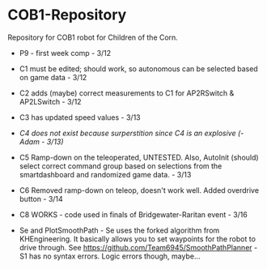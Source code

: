 # COB1-Repository
Repository for COB1 robot for Children of the Corn.

- P9 - first week comp - 3/12
- C1 must be edited; should work, so autonomous can be selected based on game data - 3/12
- C2 adds (maybe) correct measurements to C1 for AP2RSwitch & AP2LSwitch - 3/12
- C3 has updated speed values - 3/13
- *C4 does not exist because surperstition since C4 is an explosive (-Adam - 3/13)*
- C5 Ramp-down on the teleoperated, UNTESTED. Also, AutoInit (should) select correct command group based on selections from the smartdashboard and randomized game data. - 3/13
- C6 Removed ramp-down on teleop, doesn't work well. Added overdrive button - 3/14
- C8 WORKS - code used in finals of Bridgewater-Raritan event - 3/16

- Se and PlotSmoothPath - Se uses the forked algorithm from KHEngineering. It basically allows you to set waypoints for the robot to drive through. See https://github.com/Team6945/SmoothPathPlanner
  -S1 has no syntax errors. Logic errors though, maybe...


